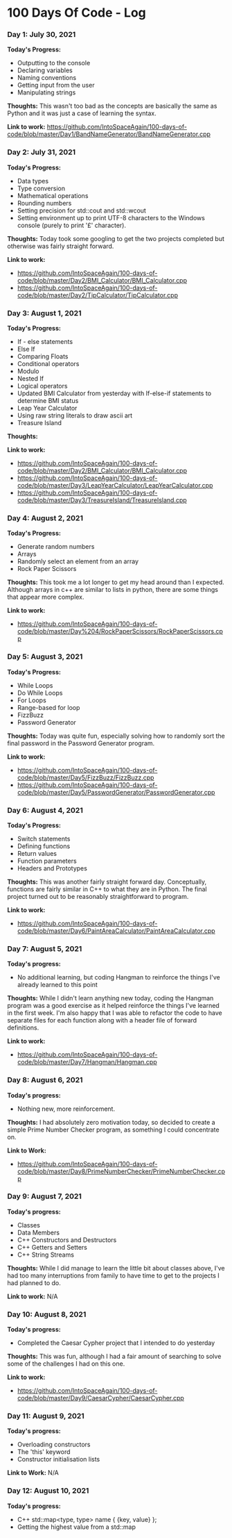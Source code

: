 # 100 Days Of Code - Log

### Day 1: July 30, 2021

**Today's Progress:**
* Outputting to the console
* Declaring variables
* Naming conventions
* Getting input from the user
* Manipulating strings

**Thoughts:** This wasn't too bad as the concepts are basically the same as Python and it was just a case of learning the syntax.

**Link to work:** https://github.com/IntoSpaceAgain/100-days-of-code/blob/master/Day1/BandNameGenerator/BandNameGenerator.cpp

### Day 2: July 31, 2021

**Today's Progress:**
* Data types
* Type conversion
* Mathematical operations
* Rounding numbers
* Setting precision for std::cout and std::wcout
* Setting environment up to print UTF-8 characters to the Windows console (purely to print '£' character).

**Thoughts:** Today took some googling to get the two projects completed but otherwise was fairly straight forward.

**Link to work:** 
* https://github.com/IntoSpaceAgain/100-days-of-code/blob/master/Day2/BMI_Calculator/BMI_Calculator.cpp
* https://github.com/IntoSpaceAgain/100-days-of-code/blob/master/Day2/TipCalculator/TipCalculator.cpp

### Day 3: August 1, 2021

**Today's Progress:**
* If  - else statements
* Else If
* Comparing Floats
* Conditional operators
* Modulo
* Nested If
* Logical operators
* Updated BMI Calculator from yesterday with If-else-if statements to determine BMI status
* Leap Year Calculator
* Using raw string literals to draw ascii art
* Treasure Island

**Thoughts:** 

**Link to work:**
* https://github.com/IntoSpaceAgain/100-days-of-code/blob/master/Day2/BMI_Calculator/BMI_Calculator.cpp
* https://github.com/IntoSpaceAgain/100-days-of-code/blob/master/Day3/LeapYearCalculator/LeapYearCalculator.cpp
* https://github.com/IntoSpaceAgain/100-days-of-code/blob/master/Day3/TreasureIsland/TreasureIsland.cpp

### Day 4: August 2, 2021

**Today's Progress:**
* Generate random numbers
* Arrays
* Randomly select an element from an array
* Rock Paper Scissors


**Thoughts:** This took me a lot longer to get my head around than I expected. Although arrays in c++ are similar to lists in python, there are some things that appear more complex.

**Link to work:**
* https://github.com/IntoSpaceAgain/100-days-of-code/blob/master/Day%204/RockPaperScissors/RockPaperScissors.cpp

### Day 5: August 3, 2021

**Today's Progress:**
* While Loops
* Do While Loops
* For Loops
* Range-based for loop
* FizzBuzz
* Password Generator


**Thoughts:** Today was quite fun, especially solving how to randomly sort the final password in the Password Generator program.

**Link to work:**
* https://github.com/IntoSpaceAgain/100-days-of-code/blob/master/Day5/FizzBuzz/FizzBuzz.cpp
* https://github.com/IntoSpaceAgain/100-days-of-code/blob/master/Day5/PasswordGenerator/PasswordGenerator.cpp

### Day 6: August 4, 2021

**Today's Progress:**
* Switch statements
* Defining functions
* Return values
* Function parameters
* Headers and Prototypes


**Thoughts:** This was another fairly straight forward day. Conceptually, functions are fairly similar in C++ to what they are in Python. The final project turned out to be reasonably straightforward to program.

**Link to work:**
* https://github.com/IntoSpaceAgain/100-days-of-code/blob/master/Day6/PaintAreaCalculator/PaintAreaCalculator.cpp

### Day 7: August 5, 2021
**Today's progress:**
* No additional learning, but coding Hangman to reinforce the things I've already learned to this point


**Thoughts:** While I didn't learn anything new today, coding the Hangman program was a good exercise as it helped reinforce the things I've learned in the first week. I'm also happy that I was able to refactor the code to have separate files for each function along with a header file of forward definitions.

**Link to work:**
* https://github.com/IntoSpaceAgain/100-days-of-code/blob/master/Day7/Hangman/Hangman.cpp

### Day 8: August 6, 2021
**Today's progress:**
* Nothing new, more reinforcement.

**Thoughts:** I had absolutely zero motivation today, so decided to create a simple Prime Number Checker program, as something I could concentrate on.

**Link to Work:**
* https://github.com/IntoSpaceAgain/100-days-of-code/blob/master/Day8/PrimeNumberChecker/PrimeNumberChecker.cpp

### Day 9: August 7, 2021
**Today's progress:**
* Classes
* Data Members
* C++ Constructors and Destructors
* C++ Getters and Setters
* C++ String Streams

**Thoughts:** While I did manage to learn the little bit about classes above, I've had too many interruptions from family to have time to get to the projects I had planned to do.

**Link to work:** N/A

### Day 10: August 8, 2021
**Today's progress:**
* Completed the Caesar Cypher project that I intended to do yesterday

**Thoughts:** This was fun, although I had a fair amount of searching to solve some of the challenges I had on this one.

**Link to work:**
* https://github.com/IntoSpaceAgain/100-days-of-code/blob/master/Day9/CaesarCypher/CaesarCypher.cpp

### Day 11: August 9, 2021
**Today's progress:**
* Overloading constructors
* The 'this' keyword
* Constructor initialisation lists

**Link to Work:** N/A

### Day 12: August 10, 2021
**Today's progress:**
* C++ std::map<type, type> name { {key, value} };
* Getting the highest value from a std::map